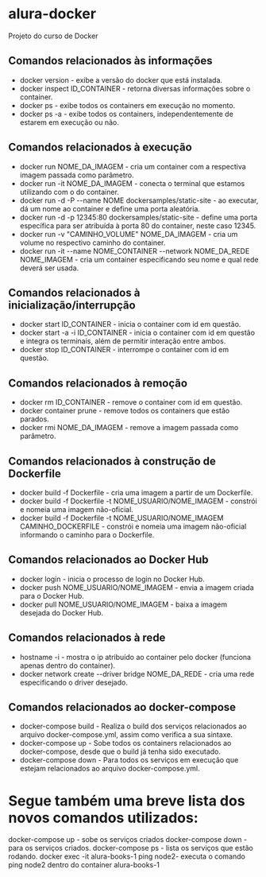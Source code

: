 # alura-docker

Projeto do curso de Docker

## Comandos relacionados às informações

- docker version - exibe a versão do docker que está instalada.
- docker inspect ID_CONTAINER - retorna diversas informações sobre o container.
- docker ps - exibe todos os containers em execução no momento.
- docker ps -a - exibe todos os containers, independentemente de estarem em execução ou não.

## Comandos relacionados à execução

- docker run NOME_DA_IMAGEM - cria um container com a respectiva imagem passada como parâmetro.
- docker run -it NOME_DA_IMAGEM - conecta o terminal que estamos utilizando com o do container.
- docker run -d -P --name NOME dockersamples/static-site - ao executar, dá um nome ao container e define uma porta aleatória.
- docker run -d -p 12345:80 dockersamples/static-site - define uma porta específica para ser atribuída à porta 80 do container, neste caso 12345.
- docker run -v "CAMINHO_VOLUME" NOME_DA_IMAGEM - cria um volume no respectivo caminho do container.
- docker run -it --name NOME_CONTAINER --network NOME_DA_REDE NOME_IMAGEM - cria um container especificando seu nome e qual rede deverá ser usada.

## Comandos relacionados à inicialização/interrupção

- docker start ID_CONTAINER - inicia o container com id em questão.
- docker start -a -i ID_CONTAINER - inicia o container com id em questão e integra os terminais, além de permitir interação entre ambos.
- docker stop ID_CONTAINER - interrompe o container com id em questão.

## Comandos relacionados à remoção

- docker rm ID_CONTAINER - remove o container com id em questão.
- docker container prune - remove todos os containers que estão parados.
- docker rmi NOME_DA_IMAGEM - remove a imagem passada como parâmetro.

## Comandos relacionados à construção de Dockerfile

- docker build -f Dockerfile - cria uma imagem a partir de um Dockerfile.
- docker build -f Dockerfile -t NOME_USUARIO/NOME_IMAGEM - constrói e nomeia uma imagem não-oficial.
- docker build -f Dockerfile -t NOME_USUARIO/NOME_IMAGEM CAMINHO_DOCKERFILE - constrói e nomeia uma imagem não-oficial informando o caminho para o Dockerfile.

## Comandos relacionados ao Docker Hub

- docker login - inicia o processo de login no Docker Hub.
- docker push NOME_USUARIO/NOME_IMAGEM - envia a imagem criada para o Docker Hub.
- docker pull NOME_USUARIO/NOME_IMAGEM - baixa a imagem desejada do Docker Hub.

## Comandos relacionados à rede

- hostname -i - mostra o ip atribuído ao container pelo docker (funciona apenas dentro do container).
- docker network create --driver bridge NOME_DA_REDE - cria uma rede especificando o driver desejado.

## Comandos relacionados ao docker-compose

- docker-compose build - Realiza o build dos serviços relacionados ao arquivo docker-compose.yml, assim como verifica a sua sintaxe.
- docker-compose up - Sobe todos os containers relacionados ao docker-compose, desde que o build já tenha sido executado.
- docker-compose down - Para todos os serviços em execução que estejam relacionados ao arquivo docker-compose.yml.

# Segue também uma breve lista dos novos comandos utilizados:

docker-compose up - sobe os serviços criados
docker-compose down - para os serviços criados.
docker-compose ps - lista os serviços que estão rodando.
docker exec -it alura-books-1 ping node2- executa o comando ping node2 dentro do container alura-books-1
